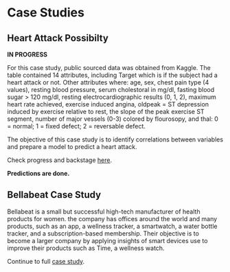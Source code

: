 # Case Studies

## Heart Attack Possibilty
**IN PROGRESS**

For this case study, public sourced data was obtained from Kaggle. The table contained 14 attributes, including Target which is if the subject had a heart attack or not. Other attributes where: age, sex, chest pain type (4 values), resting blood pressure, serum cholestoral in mg/dl, fasting blood sugar > 120 mg/dl, resting electrocardiographic results (0, 1, 2), maximum heart rate achieved, exercise induced angina, oldpeak = ST depression induced by exercise relative to rest, the slope of the peak exercise ST segment, number of major vessels (0-3) colored by flourosopy, and thal: 0 = normal; 1 = fixed defect; 2 = reversable defect.

The objective of this case study is to identify correlations between variables and prepare a model to predict a heart attack.

Check progress and  backstage [here](https://github.com/JezSarai/Jez_Portfolio/blob/c9ba9e099ebd7ba1cd82e9e754b4fbf72934ed76/Heart%20Attack%20Possibilty_Backstage).

**Predictions are done.**


## Bellabeat Case Study
Bellabeat is a small but successful high-tech manufacturer of health products for women. the company has offices around the world and many products, such as an app, a wellness tracker, a smartwatch, a water bottle tracker, and a subscription-based membership.  Their objective is to become a larger company by applying insights of smart devices use to improve their products such as Time, a wellness watch.

Continue to full [case study](https://github.com/JezSarai/Jez_Portfolio/blob/de19ffcae1e9e78ee985f18a22838232d3ccdde9/Bellabeat_Case_Study.md).
